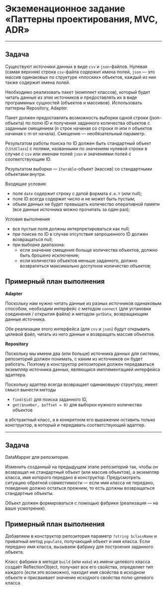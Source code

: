 Экземенационное задание «Паттерны проектирования, MVC, ADR»
===========================================================

-----------------------------------------------------------

Задача
------

Существуют источники данных в виде `csv` и `json`-файлов. Нулевая (самая верхняя) строка `csv`-файла содержит имена полей, `json` — это массив одинаковых по структуре «плоских» объектов, каждый из них также содержит имена полей.

Необходимо реализовать пакет (комплект классов), который будет читать данные из этих источников и предоставлять их в виде программных сущностей (объектов и массивов). Использовать паттерны Repository, Adapter.

Пакет должен предоставлять возможность выборки одной строки (json-объекта) по полю ID и получения заданного количества объектов с заданным смещением (n строк начиная со строки m или n объектов начиная с m от начала). Смещение — необязательный параметр.

Результатом работы поиска по ID должен быть стандартный объект (`\StdClass`) с полями, названными по значениям нулевой строки в случае с `csv` или именам полей `json` и значениями полей с соответствующим ID.

Результатом выборки — `Iterable`-объект (массив) со стандартными объектами внутри.

Входящие условия:

- поле `date` содержит строку с датой формата `d.m.Y` (или null);
- поле ID всегда содержит число и не может быть пустым;
- объем данных не будет превышать количество оперативной памяти (все данные источника можно прочитать за один раз);

Условия выполнения

- все пустые поля должны интерпретироваться как null;
- при поиске по ID в случае отсутствия запрошенного ID должен возвращаться null;
- при выборке диапазона:
  - если значение смещения больще количества объектов, должно быть брошено исключение;
  - если количество объектов меньше заданного, должно возвратиться максимально доступное количество объектов;


Примерный план выполнения
-------------------------

**Adapter**

Поскольку нам нужно читать данные из разных источников одинаковым способом, необходим интерфейс с методом `connect` (для установки соединения / открытия файла) и методом `getData`, возвращающим данные источника. 

Обе реализации этого интерфейса (для `csv` и `json`) будут открывать целевой файл, читать из него данные и возвращать массив объектов.

**Repository**

Поскольку мы имеем два (или больше) источника данных для системы, репозиторий должен понимать, с каким из источников он будет работать. Поэтому в конструктор репозитория должен передаваться экземпляр источника данных, являющися имплементацией интерфейса адаптера.

Поскольку адаптер всегда возвращает одинаковыую структуру, имеет смысл вынести методы

- `find($id)` для поиска заданного ID,
- `get($number, $offset = 0)` для выборки нужного количества объектов

в абстрактный класс, а в конкретном его выражении оставить только конструктор, в который и передавать соответствующий адаптер.

-----------------------------------------------------------

Задача
------

DataMapper для репозитория. 

Изменить созданный на предыдущем этапе репозиторий так, чтобы он возвращал не стандартный объект (или массив объектов), а экземпляр класса, имя которого передано в конструктор. Предусмотреть ситуацию обратной совместимости — если имя класса не передано, поведение должно остаться прежним, то есть должны возвращаться стандартные объекты. 

Объект должен формироваться с помощью фабрики (реализация — на ваше усмотрение).

Примерный план выполнения
-------------------------

Добавляем в конструктор репозитория параметр `?string $className` и приватный метод `populate`, получающий объект и имя класса. Если передано имя класса, вызываем фабрику для построения заданного объекта.

Класс фабрики в методе `build` (или `make`) из имени целевого класса создаёт ReflectionObject, получает все его свойства, определяет тип каждого (если это возможно), находит имя свойства в исходном объекте и присваивает значение исходного свойства полю целевого класса.
